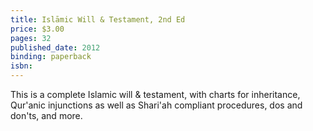 ```yaml
---
title: Islāmic Will & Testament, 2nd Ed
price: $3.00
pages: 32
published_date: 2012
binding: paperback
isbn:
---
```


This is a complete Islamic will & testament, with charts for inheritance, Qur'anic injunctions as well as Shari'ah compliant procedures, dos and don'ts, and more.
